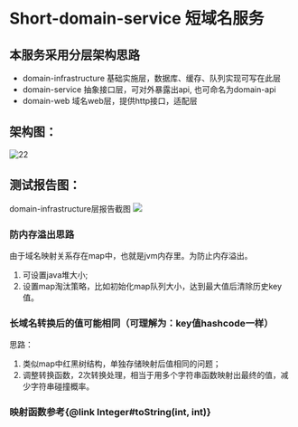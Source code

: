 # Short-domain-service 短域名服务

## 本服务采用分层架构思路
- domain-infrastructure 基础实施层，数据库、缓存、队列实现可写在此层
- domain-service 抽象接口层，可对外暴露出api, 也可命名为domain-api
- domain-web 域名web层，提供http接口，适配层

## 架构图：
![22](https://files.mdnice.com/user/15983/086b8493-d5d1-4e4f-84be-89f9fe05d0a2.png)

## 测试报告图：
domain-infrastructure层报告截图
![](https://files.mdnice.com/user/15983/5f302552-7450-454b-963a-582d8495ff6f.png)


### 防内存溢出思路
由于域名映射关系存在map中，也就是jvm内存里。为防止内存溢出。
1. 可设置java堆大小;
2. 设置map淘汰策略，比如初始化map队列大小，达到最大值后清除历史key值。

### 长域名转换后的值可能相同（可理解为：key值hashcode一样）
思路：
1. 类似map中红黑树结构，单独存储映射后值相同的问题；
2. 调整转换函数，2次转换处理，相当于用多个字符串函数映射出最终的值，减少字符串碰撞概率。
             
### 映射函数参考{@link Integer#toString(int, int)}
